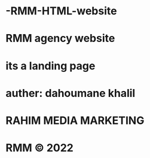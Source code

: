 # -RMM-HTML-website
# RMM agency website 
# its a landing page 
# auther: dahoumane khalil
# RAHIM MEDIA MARKETING
# RMM © 2022
